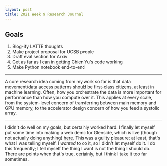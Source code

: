 ```yaml
---
layout: post
title: 2021 Week 9 Research Journal
---
```


## Goals

1. Blog-ify LATTE thoughts
1. Make project proposal for UCSB people
1. Draft eval section for Arxiv
1. Get as far as I can in getting Chien Yu's code working
1. Make Python notebook end-to-end

---

A core research idea
  coming from my work
  so far
  is that
  data movement/data access patterns
  should be first-class citizens,
  at least in machine learning.
Often,
  how you orchestrate the data
  is more important for performance
  than how you compute over it.
This applies
  at every scale, from
  the system-level concern
  of
  transferring between main memory
  and GPU memory, to
  the accelerator design concern
  of
  how you feed a systolic array.

---

I didn't
  do well on my goals,
  but certainly
  worked hard.
I finally
   let myself
   put some time
   into
   making a web demo
   for Glenside,
   which is live
   (though not actually doing anything)
   [here.](https://gussmith23.github.io/glenside-web-demo)
This was a guilty pleasure;
  at least, that's what I was
  telling myself.
I *wanted* to do it,
  so I didn't let myself do it.
I do this frequently;
  I tell myself
  the thing I want
  is not the thing I should do.
There are points
  when that's true,
  certainly,
  but I think
  I take it too far
  sometimes.
